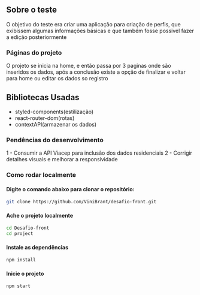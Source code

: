 ## **Sobre o teste**

O objetivo do teste era criar uma aplicação para criação de perfis, que exibissem algumas informações básicas e que também fosse possivel fazer a edição posteriormente

### **Páginas do projeto**

O projeto se inicia na home, e então passa por 3 paginas onde são inseridos os dados, após a conclusão existe a opção de finalizar e voltar para home ou editar os dados so registro  

## **Bibliotecas Usadas**

- styled-components(estilização)
- react-router-dom(rotas)
- contextAPI(armazenar os dados)

### **Pendências do desenvolvimento**

1 - Consumir a API Viacep para inclusão dos dados residenciais
2 - Corrigir detalhes visuais e melhorar a responsividade

### **Como rodar localmente**

#### Digite o comando abaixo para clonar o repositório:
```bash
git clone https://github.com/ViniBrant/desafio-front.git
```

#### Ache o projeto localmente
```bash
cd Desafio-front
cd project
```

#### Instale as dependências
```bash
npm install
```

#### Inicie o projeto
```bash
npm start
```
